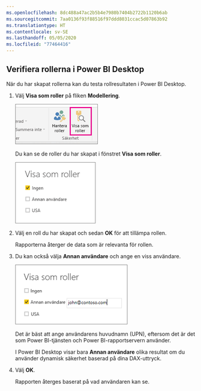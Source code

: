 ```yaml
---
ms.openlocfilehash: 8dc488a47ac2b5b4e7980b7404b2722b1120b6ab
ms.sourcegitcommit: 7aa0136f93f88516f97ddd8031ccac5d07863b92
ms.translationtype: HT
ms.contentlocale: sv-SE
ms.lasthandoff: 05/05/2020
ms.locfileid: "77464416"
---
```

## <a name="validate-the-roles-within-power-bi-desktop"></a>Verifiera rollerna i Power BI Desktop
När du har skapat rollerna kan du testa rollresultaten i Power BI Desktop.

1. Välj **Visa som roller** på fliken **Modellering**. 

    ![Välj Visa som roller](./media/rls-desktop-view-as-roles/powerbi-desktop-rls-view-as-roles.png)

    Du kan se de roller du har skapat i fönstret **Visa som roller**.

    ![Fönstret Visa som roller](./media/rls-desktop-view-as-roles/powerbi-desktop-rls-view-as-roles-dialog.png)

3. Välj en roll du har skapat och sedan **OK** för att tillämpa rollen. 

   Rapporterna återger de data som är relevanta för rollen.

4. Du kan också välja **Annan användare** och ange en viss användare. 

    ![Välj Annan användare](./media/rls-desktop-view-as-roles/powerbi-desktop-rls-other-user.png)

   Det är bäst att ange användarens huvudnamn (UPN), eftersom det är det som Power BI-tjänsten och Power BI-rapportservern använder.

   I Power BI Desktop visar bara **Annan användare** olika resultat om du använder dynamisk säkerhet baserad på dina DAX-uttryck. 

5. Välj **OK**. 

   Rapporten återges baserat på vad användaren kan se.



